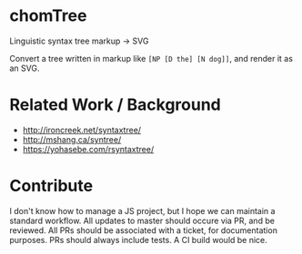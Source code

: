 # chomTree
Linguistic syntax tree markup -> SVG

Convert a tree written in markup like `[NP [D the] [N dog]]`, and render it as
an SVG.

# Related Work / Background
- http://ironcreek.net/syntaxtree/
- http://mshang.ca/syntree/
- https://yohasebe.com/rsyntaxtree/

# Contribute
I don't know how to manage a JS project, but I hope we can maintain a standard
workflow. All updates to master should occure via PR, and be reviewed. All PRs
should be associated with a ticket, for documentation purposes. PRs should
always include tests. A CI build would be nice.
